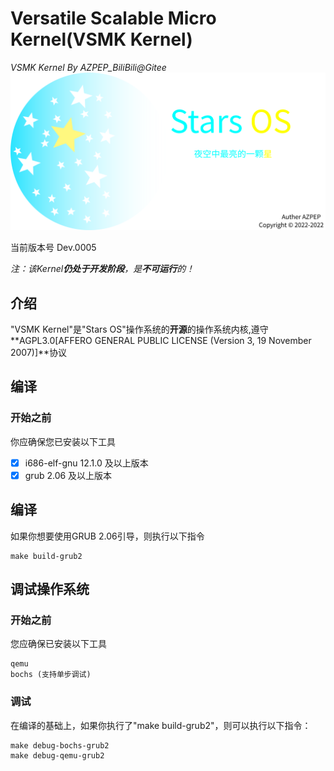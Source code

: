 # Versatile Scalable Micro Kernel(VSMK Kernel)

*VSMK Kernel By AZPEP_BiliBili@Gitee*
![Logo](Logo/StarsOS_All_Logo.png)



当前版本号 Dev.0005

*注：该Kernel**仍处于开发阶段**，是**不可运行**的！*

## 介绍
"VSMK Kernel"是"Stars OS"操作系统的**开源**的操作系统内核,遵守**AGPL3.0[AFFERO GENERAL PUBLIC LICENSE (Version 3, 19 November 2007)]**协议

## 编译
### 开始之前
你应确保您已安装以下工具

- [x] i686-elf-gnu 12.1.0 及以上版本
- [x] grub 2.06 及以上版本 

## 编译
如果你想要使用GRUB 2.06引导，则执行以下指令

```
make build-grub2
```

## 调试操作系统
### 开始之前

您应确保已安装以下工具
```
qemu
bochs (支持单步调试)
```
### 调试
在编译的基础上，如果你执行了"make build-grub2"，则可以执行以下指令：
```
make debug-bochs-grub2
make debug-qemu-grub2
```